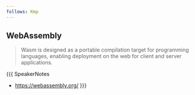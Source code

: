 ```yaml
---
follows: Kmp
---
```


## WebAssembly

> Wasm is designed as a portable compilation target for programming languages, enabling deployment on the web for client
> and server applications.

{{{ SpeakerNotes
* https://webassembly.org/
}}}
